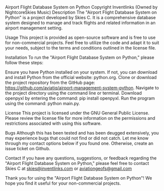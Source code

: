 Airport Flight Database System on Python
Copyright Inventlinks (Owned by NightcoreSkies Music)
Description
The "Airport Flight Database System on Python" is a project developed by Skies C.
It is a comprehensive database system designed to manage and track flights and related information in an airport management setting.

Usage
This project is provided as open-source software and is free to use for non-commercial projects. Feel free to utilize the code and adapt it to suit your needs, subject to the terms and conditions outlined in the license file.

Installation
To run the "Airport Flight Database System on Python," please follow these steps:

Ensure you have Python installed on your system. If not, you can download and install Python from the official website: python.org.
Clone or download the project repository from the GitHub page: https://github.com/aviatiq/airport-management-system-python.
Navigate to the project directory using the command line or terminal.
Download openpyxl by entering the command: pip install openpyxl.
Run the program using the command: python main.py.

License
This project is licensed under the GNU General Public License. Please review the license file for more information on the permissions and restrictions associated with using this software.

Bugs
Although this has been tested and has been deugged extensively, you may experience bugs that could not find or did not catch. Let me know through my contact options below if you found one. Otherwise, create an issue ticket on Github.

Contact
If you have any questions, suggestions, or feedback regarding the "Airport Flight Database System on Python," please feel free to contact Skies C at skies@inventlinks.com or aviationgeofs@gmail.com

Thank you for using the "Airport Flight Database System on Python"! We hope you find it useful for your non-commercial projects.
